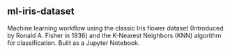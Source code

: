 ## ml-iris-dataset

Machine learning workflow using the classic Iris flower dataset (Introduced by Ronald A. Fisher in 1936) and the K-Nearest Neighbors (KNN) algorithm for classification. Built as a Jupyter Notebook.
